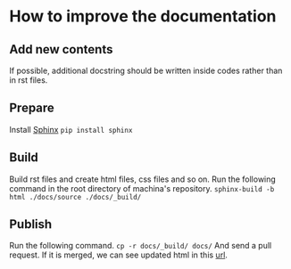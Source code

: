 # How to improve the documentation

## Add new contents
If possible, additional docstring should be written inside codes rather than in rst files.

## Prepare
Install [Sphinx](http://www.sphinx-doc.org/ja/stable/index.html)
`pip install sphinx`

## Build
Build rst files and create html files, css files and so on.
Run the following command in the root directory of machina's repository.
`sphinx-build -b html ./docs/source ./docs/_build/`

## Publish
Run the following command.
`cp -r docs/_build/ docs/`
And send a pull request.
If it is merged, we can see updated html in this [url](https://deepx-inc.github.io/machina/).

